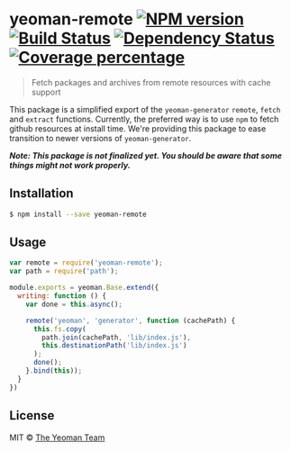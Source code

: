 # yeoman-remote [![NPM version][npm-image]][npm-url] [![Build Status][travis-image]][travis-url] [![Dependency Status][daviddm-image]][daviddm-url] [![Coverage percentage][coveralls-image]][coveralls-url]

> Fetch packages and archives from remote resources with cache support

This package is a simplified export of the `yeoman-generator` `remote`, `fetch` and `extract` functions. Currently, the preferred way is to use `npm` to fetch github resources at install time. We're providing this package to ease transition to newer versions of `yeoman-generator`.

**_Note: This package is not finalized yet. You should be aware that some things might not work properly._**

## Installation

```sh
$ npm install --save yeoman-remote
```

## Usage

```js
var remote = require('yeoman-remote');
var path = require('path');

module.exports = yeoman.Base.extend({
  writing: function () {
    var done = this.async();

    remote('yeoman', 'generator', function (cachePath) {
      this.fs.copy(
        path.join(cachePath, 'lib/index.js'),
        this.destinationPath('lib/index.js')
      );
      done();
    }.bind(this));
  }
})
```

## License

MIT © [The Yeoman Team](http://yeoman.io)


[npm-image]: https://badge.fury.io/js/yeoman-remote.svg
[npm-url]: https://npmjs.org/package/yeoman-remote
[travis-image]: https://travis-ci.org/yeoman/yeoman-remote.svg?branch=master
[travis-url]: https://travis-ci.org/yeoman/yeoman-remote
[daviddm-image]: https://david-dm.org/yeoman/yeoman-remote.svg?theme=shields.io
[daviddm-url]: https://david-dm.org/yeoman/yeoman-remote
[coveralls-image]: https://coveralls.io/repos/yeoman/yeoman-remote/badge.svg
[coveralls-url]: https://coveralls.io/r/yeoman/yeoman-remote
